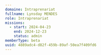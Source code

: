 ```yaml
---
domaine: Intraprenariat
fullname: Lynsday MENDES
role: Intraprenariat
missions:
  - start: 2024-04-23
    end: 2024-12-23
    status: admin
memberType: beta
uuid: 4889adc4-d82f-459b-89af-50ea7f409fd6
---
```

